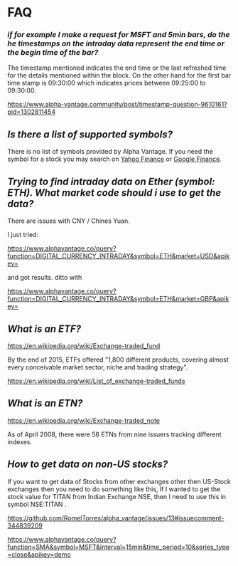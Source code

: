 # FAQ

### _if for example I make a request for MSFT and 5min bars, do the he timestamps on the intraday data represent the end time or the begin time of the bar?_

The timestamp mentioned indicates the end time or the last refreshed time for the details mentioned within the block. On the other hand for the first bar time stamp is 09:30:00  which indicates prices between 09:25:00 to 09:30:00.

https://www.alpha-vantage.community/post/timestamp-question-9610161?pid=1302811454



## _Is there a list of supported symbols?_

There is no list of symbols provided by Alpha Vantage. If you need the symbol for a stock you may search on [Yahoo Finance]( https://finance.yahoo.com/ ) or [Google Finance]( https://finance.google.com/finance ).



## _Trying to find intraday data on Ether (symbol: ETH). What market code should i use to get the data?_

There are issues with CNY / Chines Yuan.

I just tried:

https://www.alphavantage.co/query?function=DIGITAL_CURRENCY_INTRADAY&symbol=ETH&market=USD&apikey=<apikey>

and got results. ditto with

https://www.alphavantage.co/query?function=DIGITAL_CURRENCY_INTRADAY&symbol=ETH&market=GBP&apikey=<apikey>


## _What is an ETF?_

https://en.wikipedia.org/wiki/Exchange-traded_fund

By the end of 2015, ETFs offered "1,800 different products, covering almost every conceivable market sector, niche and trading strategy".

https://en.wikipedia.org/wiki/List_of_exchange-traded_funds


## _What is an ETN?_

https://en.wikipedia.org/wiki/Exchange-traded_note

As of April 2008, there were 56 ETNs from nine issuers tracking different indexes.

## _How to get data on non-US stocks?_

If you want to get data of Stocks from other exchanges other then US-Stock exchanges then you need to do something like this, If I wanted to get the stock value for TITAN from Indian Exchange NSE, then I need to use this in symbol NSE:TITAN .

<https://github.com/RomelTorres/alpha_vantage/issues/13#issuecomment-344839209>


https://www.alphavantage.co/query?function=SMA&symbol=MSFT&interval=15min&time_period=10&series_type=close&apikey=demo